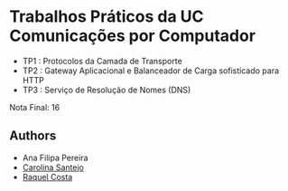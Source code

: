 # Trabalhos Práticos da UC Comunicações por Computador

* TP1 : Protocolos da Camada de Transporte
* TP2 : Gateway Aplicacional e Balanceador de Carga sofisticado para
HTTP
* TP3 : Serviço de Resolução de Nomes (DNS)

Nota Final: 16

## Authors
* Ana Filipa Pereira
* [Carolina Santejo](https://github.com/CarolinaSantejo)
* [Raquel Costa](https://github.com/chelesgaroth)
